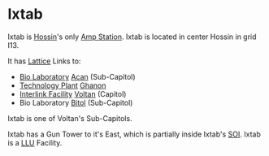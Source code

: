 # Ixtab

Ixtab is [Hossin](../locations/Hossin.md)'s only
[Amp Station](../locations/Amp_Station.md). Ixtab is located in center Hossin in
grid I13.

It has [Lattice](../terminology/Lattice.md) Links to:

- [Bio Laboratory](../locations/Bio_Laboratory.md) [Acan](Acan.md) (Sub-Capitol)
- [Technology Plant](../locations/Technology_Plant.md) [Ghanon](Ghanon.md)
- [Interlink Facility](../locations/Interlink.md) [Voltan](Voltan.md) (Capitol)
- Bio Laboratory [Bitol](Bitol.md) (Sub-Capitol)

Ixtab is one of Voltan's Sub-Capitols.

Ixtab has a Gun Tower to it's East, which is partially inside Ixtab's
[SOI](../locations/Sphere_of_Influence.md). Ixtab is a
[LLU](../terminology/Lattice_Logic_Unit.md) Facility.
